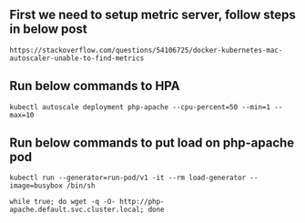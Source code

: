 ##  First we need to setup metric server, follow steps in below post

    https://stackoverflow.com/questions/54106725/docker-kubernetes-mac-autoscaler-unable-to-find-metrics
    
##  Run below commands to HPA
    
    kubectl autoscale deployment php-apache --cpu-percent=50 --min=1 --max=10
    
##  Run below commands to put load on php-apache pod 

    kubectl run --generator=run-pod/v1 -it --rm load-generator --image=busybox /bin/sh

    while true; do wget -q -O- http://php-apache.default.svc.cluster.local; done
